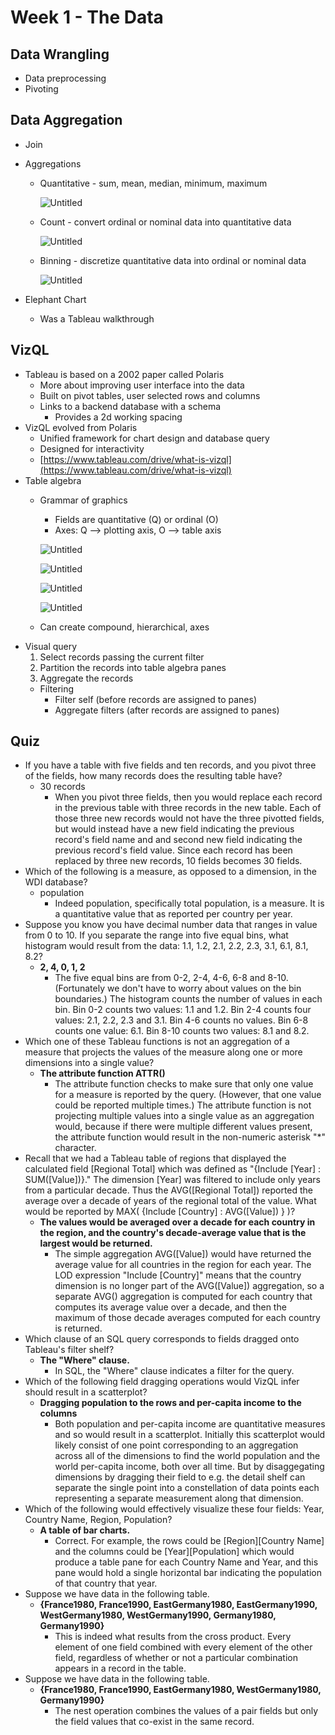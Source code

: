 # Week 1 - The Data

## Data Wrangling

- Data preprocessing
- Pivoting

## Data Aggregation

- Join
- Aggregations
    - Quantitative - sum, mean, median, minimum, maximum
        
        ![Untitled](Week%201%20-%20The%20Data%206b75ae2d42ba4d7f8bc93ec0d3742d9e/Untitled.png)
        
    - Count - convert ordinal or nominal data into quantitative data
        
        ![Untitled](Week%201%20-%20The%20Data%206b75ae2d42ba4d7f8bc93ec0d3742d9e/Untitled%201.png)
        
    - Binning - discretize quantitative data into ordinal or nominal data
        
        ![Untitled](Week%201%20-%20The%20Data%206b75ae2d42ba4d7f8bc93ec0d3742d9e/Untitled%202.png)
        
- Elephant Chart
    - Was a Tableau walkthrough

## VizQL

- Tableau is based on a 2002 paper called Polaris
    - More about improving user interface into the data
    - Built on pivot tables, user selected rows and columns
    - Links to a backend database with a schema
        - Provides a 2d working spacing
- VizQL evolved from Polaris
    - Unified framework for chart design and database query
    - Designed for interactivity
    - [https://www.tableau.com/drive/what-is-vizql](https://www.tableau.com/drive/what-is-vizql)
- Table algebra
    - Grammar of graphics
        - Fields are quantitative (Q) or ordinal (O)
        - Axes: Q —> plotting axis, O —> table axis
        
        ![Untitled](Week%201%20-%20The%20Data%206b75ae2d42ba4d7f8bc93ec0d3742d9e/Untitled%203.png)
        
        ![Untitled](Week%201%20-%20The%20Data%206b75ae2d42ba4d7f8bc93ec0d3742d9e/Untitled%204.png)
        
        ![Untitled](Week%201%20-%20The%20Data%206b75ae2d42ba4d7f8bc93ec0d3742d9e/Untitled%205.png)
        
        ![Untitled](Week%201%20-%20The%20Data%206b75ae2d42ba4d7f8bc93ec0d3742d9e/Untitled%206.png)
        
    - Can create compound, hierarchical, axes
- Visual query
    1. Select records passing the current filter
    2. Partition the records into table algebra panes
    3. Aggregate the records
    - Filtering
        - Filter self (before records are assigned to panes)
        - Aggregate filters (after records are assigned to panes)

## Quiz

- If you have a table with five fields and ten records, and you pivot three of the fields, how many records does the resulting table have?
    - 30 records
        - When you pivot three fields, then you would replace each record in the previous table with three records in the new table. Each of those three new records would not have the three pivotted fields, but would instead have a new field indicating the previous record's field name and and second new field indicating the previous record's field value. Since each record has been replaced by three new records, 10 fields becomes 30 fields.
- Which of the following is a measure, as opposed to a dimension, in the WDI database?
    - population
        - Indeed population, specifically total population, is a measure. It is a quantitative value that as reported per country per year.
- Suppose you know you have decimal number data that ranges in value from 0 to 10. If you separate the range into five equal bins, what histogram would result from the data: 1.1, 1.2, 2.1, 2.2, 2.3, 3.1, 6.1, 8.1, 8.2?
    - **2, 4, 0, 1, 2**
        - The five equal bins are from 0-2, 2-4, 4-6, 6-8 and 8-10. (Fortunately we don't have to worry about values on the bin boundaries.) The histogram counts the number of values in each bin. Bin 0-2 counts two values: 1.1 and 1.2. Bin 2-4 counts four values: 2.1, 2.2, 2.3 and 3.1. Bin 4-6 counts no values. Bin 6-8 counts one value: 6.1. Bin 8-10 counts two values: 8.1 and 8.2.
- Which one of these Tableau functions is not an aggregation of a measure that projects the values of the measure along one or more dimensions into a single value?
    - **The attribute function ATTR()**
        - The attribute function checks to make sure that only one value for a measure is reported by the query. (However, that one value could be reported multiple times.) The attribute function is not projecting multiple values into a single value as an aggregation would, because if there were multiple different values present, the attribute function would result in the non-numeric asterisk "*" character.
- Recall that we had a Tableau table of regions that displayed the calculated field [Regional Total] which was defined as "{Include [Year] : SUM([Value])}." The dimension [Year] was filtered to include only years from a particular decade. Thus the AVG([Regional Total]) reported the average over a decade of years of the regional total of the value. What would be reported by MAX( {Include [Country] : AVG([Value]) } )?
    - **The values would be averaged over a decade for each country in the region, and the country's decade-average value that is the largest would be returned.**
        - The simple aggregation AVG([Value]) would have returned the average value for all countries in the region for each year. The LOD expression "Include [Country]" means that the country dimension is no longer part of the AVG([Value]) aggregation, so a separate AVG() aggregation is computed for each country that computes its average value over a decade, and then the maximum of those decade averages computed for each country is returned.
- Which clause of an SQL query corresponds to fields dragged onto Tableau's filter shelf?
    - **The "Where" clause.**
        - In SQL, the "Where" clause indicates a filter for the query.
- Which of the following field dragging operations would VizQL infer should result in a scatterplot?
    - **Dragging population to the rows and per-capita income to the columns**
        - Both population and per-capita income are quantitative measures and so would result in a scatterplot. Initially this scatterplot would likely consist of one point corresponding to an aggregation across all of the dimensions to find the world population and the world per-capita income, both over all time. But by disaggegating dimensions by dragging their field to e.g. the detail shelf can separate the single point into a constellation of data points each representing a separate measurement along that dimension.
- Which of the following would effectively visualize these four fields: Year, Country Name, Region, Population?
    - **A table of bar charts.**
        - Correct. For example, the rows could be [Region][Country Name] and the columns could be [Year][Population] which would produce a table pane for each Country Name and Year, and this pane would hold a single horizontal bar indicating the population of that country that year.
- Suppose we have data in the following table.
    - **{France1980, France1990, EastGermany1980, EastGermany1990, WestGermany1980, WestGermany1990, Germany1980, Germany1990}**
        - This is indeed what results from the cross product. Every element of one field combined with every element of the other field, regardless of whether or not a particular combination appears in a record in the table.
- Suppose we have data in the following table.
    - **{France1980, France1990, EastGermany1980, WestGermany1980, Germany1990}**
        - The nest operation combines the values of a pair fields but only the field values that co-exist in the same record.
